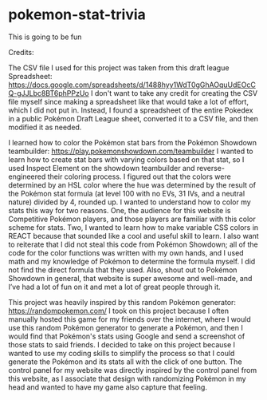 # pokemon-stat-trivia
This is going to be fun


Credits:

The CSV file I used for this project was taken from this draft league Spreadsheet: https://docs.google.com/spreadsheets/d/1488hyy1WdT0gGhAOquUdEOcCQ-gJJLbc8BT6phPPzUo 
I don't want to take any credit for creating the CSV file myself since making a spreadsheet like that would take a lot of effort, which I did not put in. Instead, I found a spreadsheet of the entire Pokedex in a public Pokémon Draft League sheet, converted it to a CSV file, and then modified it as needed. 

I learned how to color the Pokémon stat bars from the Pokémon Showdown teambuilder: https://play.pokemonshowdown.com/teambuilder
I wanted to learn how to create stat bars with varying colors based on that stat, so I used Inspect Element on the showdown teambuilder and reverse-engineered their coloring process. I figured out that the colors were determined by an HSL color where the hue was determined by the result of the Pokémon stat formula (at level 100 with no EVs, 31 IVs, and a neutral nature) divided by 4, rounded up. I wanted to understand how to color my stats this way for two reasons. One, the audience for this website is Competitive Pokémon players, and those players are familiar with this color scheme for stats. Two, I wanted to learn how to make variable CSS colors in REACT because that sounded like a cool and useful skill to learn. I also want to reiterate that I did not steal this code from Pokémon Showdown; all of the code for the color functions was written with my own hands, and I used math and my knowledge of Pokémon to determine the formula myself. I did not find the direct formula that they used. Also, shout out to Pokémon Showdown in general, that website is super awesome and well-made, and I’ve had a lot of fun on it and met a lot of great people through it. 

This project was heavily inspired by this random Pokémon generator: https://randompokemon.com/
I took on this project because I often manually hosted this game for my friends over the internet, where I would use this random Pokémon generator to generate a Pokémon, and then I would find that Pokémon's stats using Google and send a screenshot of those stats to said friends. I decided to take on this project because I wanted to use my coding skills to simplify the process so that I could generate the Pokémon and its stats all with the click of one button. The control panel for my website was directly inspired by the control panel from this website, as I associate that design with randomizing Pokémon in my head and wanted to have my game also capture that feeling.



